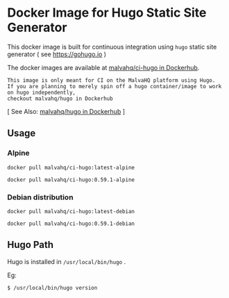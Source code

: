 # Docker Image for Hugo Static Site Generator

This docker image is built for continuous integration using `hugo` static site generator ( see https://gohugo.io )

The docker images are available at [malvahq/ci-hugo in Dockerhub](https://hub.docker.com/r/malvahq/ci-hugo).

```
This image is only meant for CI on the MalvaHQ platform using Hugo.
If you are planning to merely spin off a hugo container/image to work on hugo independently,
checkout malvahq/hugo in Dockerhub
```
[ See Also: [malvahq/hugo in Dockerhub](https://hub.docker.com/r/malvahq/hugo) ]

## Usage

### Alpine

```
docker pull malvahq/ci-hugo:latest-alpine
```

```
docker pull malvahq/ci-hugo:0.59.1-alpine
```

### Debian distribution

```
docker pull malvahq/ci-hugo:latest-debian
```

```
docker pull malvahq/ci-hugo:0.59.1-debian
```

## Hugo Path

Hugo is installed in `/usr/local/bin/hugo` .

Eg:

```
$ /usr/local/bin/hugo version
```
